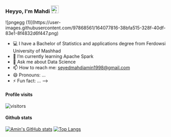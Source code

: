### Heyyo, I'm Mahdi <img src='https://meritt-gifs.s3.us-west-1.amazonaws.com/giphy/giphy-earth-fire.gif' width = 24px alt="hi">

<!--
**seyedmahdiamin1998/seyedmahdiamin1998** is a ✨ _special_ ✨ repository because its `README.md` (this file) appears on your GitHub profile.
Here are some ideas to get you started:

<img align="left" src="https://e7.pngegg.com/pngimages/574/93/png-clipart-leonardo-raphael-michaelangelo-donatello-splinter-teenage-mutant-ninja-turtles-comics-superhero.png" height="230px" >
-->
<p align="left">
![pngegg (1)](https://user-images.githubusercontent.com/97868561/164077816-38bfa515-328f-40df-83e1-8f4832d6f447.png)
</p>

- 💻 I have a Bachelor of Statistics and applications degree from Ferdowsi University of Mashhad
- 🌱 I’m currently learning Apache Spark
- 💬 Ask me about Data Science
- 📫 How to reach me: seyedmahdiamin1998@gmail.com
- 😄 Pronouns: ...
- ⚡ Fun fact: ...
-->

#### Profile visits
![visitors](https://visitor-badge.glitch.me/badge?page_id=seyedmahdiamin1998.seyedmahdiamin1998&left_color=green&right_color=blue)

#### Github stats
[![Amin's GitHub stats](https://github-readme-stats.vercel.app/api?username=seyedmahdiamin1998&count_private=true&layout=compact&theme=tokyonight)](https://github.com/anuraghazra/github-readme-stats)
[![Top Langs](https://github-readme-stats.vercel.app/api/top-langs/?username=seyedmahdiamin1998&hide=contribs,prs&theme=tokyonight)](https://github.com/anuraghazra/github-readme-stats)
